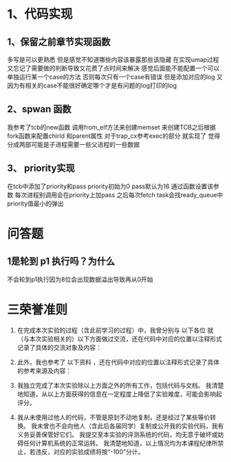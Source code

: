# 1、代码实现
## 1、保留之前章节实现函数
多写是可以更熟悉  但是感觉不知道哪些内容该暴露那些该隐藏
在实现umap过程又忘记了需要做的判断导致又花费了点时间来解决   感觉后面能不能配置一个可以单独运行某一个case的方法
否则每次只有一个case有错误  但是添加对应的log 又因为有相关的case不能很好确定哪个才是有问题的log打印的log
## 2、spwan 函数
我参考了tcb的new函数   调用from_elf方法来创建memset 来创建TCB之后根据fork函数来配置chirld 和parent属性
对于trap_cx参考exec的部分 就实现了  觉得分成两部可能是子进程需要一些父进程的一些数据 
## 3、 priority实现
在tcb中添加了priority和pass  priority初始为0 pass默认为16 通过函数设置该参数
每次进程别调用会在priority上加pass 之后每次fetch task会找ready_queue中priority值最小的弹出
# 问答题
## 1是轮到 p1 执行吗？为什么
不会轮到p1执行因为8位会出现数据溢出导致再从0开始

# 三荣誉准则

1. 在完成本次实验的过程（含此前学习的过程）中，我曾分别与 以下各位 就（与本次实验相关的）以下方面做过交流，还在代码中对应的位置以注释形式记录了具体的交流对象及内容：


2. 此外，我也参考了 以下资料 ，还在代码中对应的位置以注释形式记录了具体的参考来源及内容：


3. 我独立完成了本次实验除以上方面之外的所有工作，包括代码与文档。 我清楚地知道，从以上方面获得的信息在一定程度上降低了实验难度，可能会影响起评分。

4. 我从未使用过他人的代码，不管是原封不动地复制，还是经过了某些等价转换。 我未曾也不会向他人（含此后各届同学）复制或公开我的实验代码，我有义务妥善保管好它们。 我提交至本实验的评测系统的代码，均无意于破坏或妨碍任何计算机系统的正常运转。 我清楚地知道，以上情况均为本课程纪律所禁止，若违反，对应的实验成绩将按“-100”分计。
